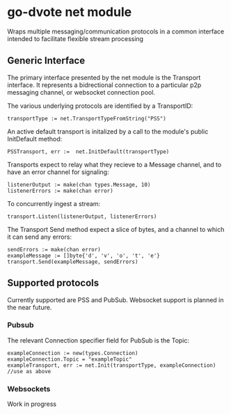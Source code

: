 # go-dvote net module
Wraps multiple messaging/communication protocols in a common interface intended to facilitate flexible stream processing

## Generic Interface
The primary interface presented by the net module is the Transport interface. It represents a bidrectional connection to a particular p2p messaging channel, or websocket connection pool.

The various underlying protocols are identified by a TransportID:
```
transportType := net.TransportTypeFromString("PSS")
```

An active default transport is initalized by a call to the module's public InitDefault method:
```
PSSTransport, err :=  net.InitDefault(transportType)
```

Transports expect to relay what they recieve to a Message channel, and to have an error channel for signaling:
```
listenerOutput := make(chan types.Message, 10)
listenerErrors := make(chan error)
```

To concurrently ingest a stream:
```
transport.Listen(listenerOutput, listenerErrors)
```

The Transport Send method expect a slice of bytes, and a channel to which it can send any errors:
```
sendErrors := make(chan error)
exampleMessage := []byte{'d', 'v', 'o', 't', 'e'}
transport.Send(exampleMessage, sendErrors)
```

## Supported protocols
Currently supported are PSS and PubSub. Websocket support is planned in the near future.

### Pubsub
The relevant Connection specifier field for PubSub is the Topic:
```
exampleConnection := new(types.Connection)
exampleConnection.Topic = "exampleTopic"
exampleTransport, err := net.Init(transportType, exampleConnection)
//use as above
```

### Websockets
Work in progress
